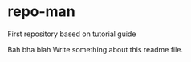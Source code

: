 repo-man
========

First repository based on tutorial guide

Bah bha blah
Write something about this readme file.
